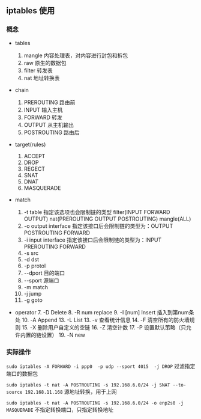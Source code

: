 ## iptables 使用

### 概念
* tables  
    1. mangle    内容处理表，对内容进行封包和拆包
    2. raw       原生的数据包
    3. filter    转发表
    4. nat       地址转换表
* chain
    1. PREROUTING  路由前
    2. INPUT       输入主机
    3. FORWARD     转发
    4. OUTPUT      从主机输出
    5. POSTROUTING 路由后
    


* target(rules)
    1. ACCEPT
    2. DROP
    3. REGECT
    4. SNAT 
    5. DNAT 
    6. MASQUERADE
    
* match
    1. -t table 指定该选项也会限制链的类型 filter(INPUT FORWARD OUTPUT) nat(PREROUTING OUTPUT POSTROUTING) mangle(ALL)
    2. -o output interface 指定该接口后会限制链的类型为：OUTPUT POSTROUTING FORWARD
    3. -i input interface  指定该接口后会限制链的类型为：INPUT PREROUTING FORWARD
    4. -s src
    5. -d dst
    6. -p protol
    6. --dport 目的端口
    6. --sport 源端口
    18. -m match
    11. -j jump
    12. -g goto
* operator
    7. -D Delete
    8. -R num replace
    9. -I [num] Insert 插入到第num条处
    10. -A Append
    13. -L List
    13. -v 查看统计信息
    14. -F 清空所有的防火墙规则
    15. -X 删除用户自定义的空链
    16. -Z 清空计数
    17. -P 设置默认策略（只允许内置的链设置）
    19. -N new

### 实际操作

 `sudo iptables -A FORWARD -i ppp0  -p udp --sport 4015  -j DROP` 过滤指定端口的数据包
 
 `sudo iptables -t nat -A POSTROUTING -s 192.168.6.0/24 -j SNAT --to-source 192.168.11.168` 源地址转换，用于上网
 
 `sudo iptables -t nat -A POSTROUTING -s 192.168.6.0/24 -o enp2s0 -j MASQUERADE` 不指定转换端口，只指定转换地址
